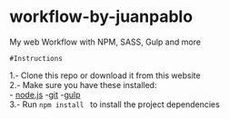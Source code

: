 # workflow-by-juanpablo
My web Workflow with NPM, SASS, Gulp and more

	#Instructions    
1.- Clone this repo or download it from this website  
2.- Make sure you have these installed:  
		- [node.js](http://nodejs.org/)
		-[git](http://git-scm.com/)
		-[gulp](http://gulpjs.com/)  
3.- Run `npm install ` to install the project dependencies    